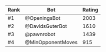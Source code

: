 Rank|Bot|Rating
---|---|---
#1|@OpeningsBot|2003
#2|@DavidsGuterBot|1610
#3|@pawnrobot|1439
#4|@MinOpponentMoves|915
